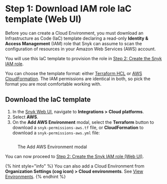 # Step 1: Download IAM role IaC template (Web UI)

Before you can create a Cloud Environment, you must download an Infrastructure as Code (IaC) template declaring a read-only **Identity & Access Management** (IAM) role that Snyk can assume to scan the configuration of resources in your Amazon Web Services (AWS) account.

You will use this IaC template to provision the role in [Step 2: Create the Snyk IAM role](step-2-create-the-snyk-iam-role.md).

You can choose the template format: either [Terraform HCL](https://www.terraform.io/language/syntax/configuration) or [AWS CloudFormation](https://docs.aws.amazon.com/AWSCloudFormation/latest/UserGuide/Welcome.html). The IAM permissions are identical in both, so pick the format you are most comfortable working with.

## Download the IaC template

1. In the [Snyk Web UI](https://app.snyk.io), navigate to **Integrations > Cloud platforms**.
2. Select **AWS**.
3. On the **Add AWS Environment** modal, select the **Terraform** button to download a `snyk-permissions-aws.tf` file, or **CloudFormation** to download a `snyk-permissions-aws.yml` file:

<figure><img src="../../../../.gitbook/assets/snyk-cloud-onboard-aws-ui-download-buttons.png" alt=""><figcaption><p>The Add AWS Environment modal</p></figcaption></figure>

You can now proceed to [Step 2: Create the Snyk IAM role (Web UI)](step-2-create-the-snyk-iam-role.md).

{% hint style="info" %}
You can also add a Cloud Environment from **Organization Settings (cog icon) > Cloud environments**. See [View Environments](../../view-snyk-cloud-environments.md#add-an-environment).
{% endhint %}

